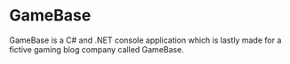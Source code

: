 # GameBase
GameBase is a C# and .NET console application which is lastly made for a fictive gaming blog company called GameBase.